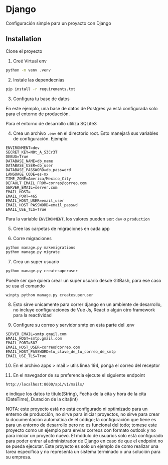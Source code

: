 # Django

Configuración simple para un proyacto con Django

## Installation

Clone el proyecto

1. Creé Virtual env
```bash
python -m venv .venv
```

2. Instale las dependecnias
```bash
pip install -r requirements.txt
```

3. Configura tu base de datos

En este ejemplo, una base de datos de Postgres ya está configurada solo para el entorno de producción.

Para el entorno de desarrollo utiliza SQLite3

4. Crea un archivo ```.env``` en el directorio root. Esto manejará sus variables de configuración.
Ejemplo:
```
ENVIRONMENT=dev
SECRET_KEY=N0t_A_S3Cr3T
DEBUG=True
DATABASE_NAME=db_name
DATABASE_USER=db_user
DATABASE_PASSWORD=db_password
LANGUAGE_CODE=es-mx
TIME_ZONE=America/Mexico_City
DEFAULT_EMAIL_FROM=correo@correo.com
SERVER_EMAIL=server.com
EMAIL_HOST=
EMAIL_PORT=465
EMAIL_HOST_USER=email_user
EMAIL_HOST_PASSWORD=email_passwd
EMAIL_USE_TLS=True
```

Para la variable `ENVIRONMENT`, los valores pueden ser: `dev` o `production`

5. Cree las carpetas de migraciones en cada app

6. Corre migraciones
```bash
python manage.py makemigrations
python manage.py migrate
```

7. Crea un super usuario
```bash
python manage.py createsuperuser
```

Puede ser que quiera crear un super usuario desde GitBash, para ese caso se usa el comando
```
winpty python manage.py createsuperuser
```

8. Esto sirve unicamente para correr django en un ambiente de desarrollo, no incluye configuraciones de Vue Js, React o algún otro framework para la reactividad

9. Configure su correo y servidor smtp en esta parte del .env
```
SERVER_EMAIL=smtp.gmail.com
EMAIL_HOST=smtp.gmail.com
EMAIL_PORT=587
EMAIL_HOST_USER=correo@correo.com
EMAIL_HOST_PASSWORD=tu_clave_de_tu_correo_de_smtp
EMAIL_USE_TLS=True
```

10. En el archivo apps > mail > utils linea 194, ponga el correo del receptor

11. En el navegador de su preferencia ejecute el siguiente endpoint
```
http://localhost:8000/api/v1/mails/
```
e indique los datos te titulo(String), Fecha de la cita y hora de la cita (DateTime), Duración de la cita(int)

NOTA: este proyecto está no está configurado ni optimizado para un enterno de producción, no sirve para iniciar proyectos, no sirve para crear la documentación automática de el código; la configuración que tiene es para un entorno de desarrollo pero no es funcional del todo; tomese este proyecto como un ejemplo para enviar correos con formato outlook y no para iniciar un proyecto nuevo. El módulo de usuarios solo está configurado para poder entrar al administrador de Django en caso de que el endpoint no se pueda ejecutar. Este proyecto es solo un ejemplo de como realizar una tarea especifica y no representa un sistema terminado o una solución para su empresa.